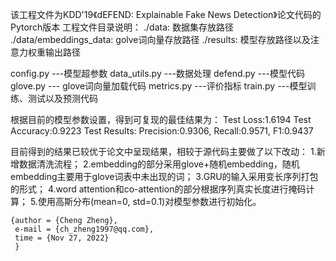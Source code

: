 该工程文件为KDD'19《dEFEND: Explainable Fake News Detection》论文代码的Pytorch版本
工程文件目录说明：
./data: 数据集存放路径
	./data/embeddings_data: golve词向量存放路径
./results: 模型存放路径以及注意力权重输出路径

config.py ---模型超参数
data_utils.py ---数据处理
defend.py  ---模型代码
glove.py --- glove词向量加载代码
metrics.py  ---评价指标
train.py ---模型训练、测试以及预测代码


根据目前的模型参数设置，得到可复现的最佳结果为：
	Test Loss:1.6194    Test Accuracy:0.9223
	Test Results:    Precision:0.9306, Recall:0.9571,  F1:0.9437

目前得到的结果已较优于论文中呈现结果，相较于源代码主要做了以下改动：
	1.新增数据清洗流程；
	2.embedding的部分采用glove+随机embedding，随机embedding主要用于glove词表中未出现的词；
	3.GRU的输入采用变长序列打包的形式；
	4.word attention和co-attention的部分根据序列真实长度进行掩码计算；
	5.使用高斯分布(mean=0, std=0.1)对模型参数进行初始化。


```
{author = {Cheng Zheng},
 e-mail = {ch_zheng1997@qq.com},
 time = {Nov 27, 2022}
 }
```